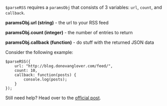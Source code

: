 `$parseRSS` requires a `paramsObj` that consists of 3 variables: `url`, `count`, and `callback`.

**paramsObj.url (string)** - the url to your RSS feed

**paramsObj.count (integer)** - the number of entries to return

**paramsObj.callback (function)** - do stuff with the returned JSON data


Consider the following example:

```
$parseRSS({
    url: "http://blog.donovanglover.com/feed/",
    count: 10,
    callback: function(posts) {
        console.log(posts);
    }
});
```

Still need help? Head over to the [official post](http://blog.donovanglover.com/2013/02/jquery-get-rss-feed/).
